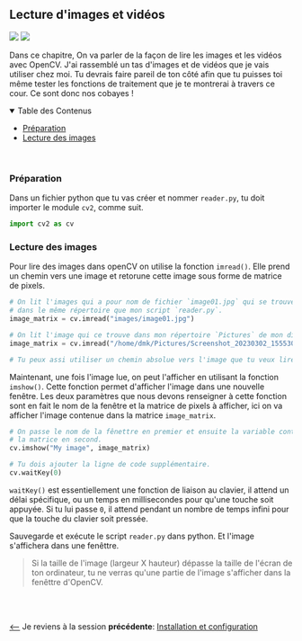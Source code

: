 ## Lecture d'images et vidéos
![](https://img.shields.io/badge/lastest-2023--03--06-success)
![](https://img.shields.io/badge/status-en%20r%C3%A9daction%20-yellow)

Dans ce chapitre, On va parler de la façon de lire les images et les vidéos avec OpenCV. J'ai rassemblé un tas d'images et de vidéos que je vais utiliser chez moi. Tu devrais faire pareil de ton côté afin que tu puisses toi même tester les fonctions de traitement que je te montrerai à travers ce cour. Ce sont donc nos cobayes !<br/>



<details id="table-content" open>
    <summary>Table des Contenus</summary>
    <ul>
        <li><a href="#préparation">Préparation</a></li>
        <li><a href="#lecture-des-images">Lecture des images</a></li>
        <!-- <li><a href="#sous-linux">Sous Linux</a>
            <ul>
                <li><a href="#installation">Installation</a>
                    <ul>
                        <li><a href="#installation-de-python">Installation de python</a></li>
                        <li><a href="#installation-de-virtualenv">Installation de virtualenv</a></li>
                        <li><a href="#installation-des-modules-fondamentaux">Installation des modules fondamentaux</a>
                            <ul>
                                <li><a href="#opencv">OpenCV</a></li>
                            </ul>
                        </li>
                    </ul>
                <li>
            </ul>
        </li> -->
    </ul>

</details>
<br/>

### Préparation
Dans un fichier python que tu vas créer et nommer `reader.py`, tu doit importer le module `cv2`, comme suit.

```python
import cv2 as cv

```

### Lecture des images
Pour lire des images dans openCV on utilise la fonction `imread()`. Elle prend un chemin vers une image et retorune cette image sous forme de matrice de pixels.

```python
# On lit l'images qui a pour nom de fichier `image01.jpg` qui se trouve
# dans le même répertoire que mon script `reader.py`.
image_matrix = cv.imread("images/image01.jpg")

# On lit l'image qui ce trouve dans mon répertoire `Pictures` de mon disque dur.
image_matrix = cv.imread("/home/dmk/Pictures/Screenshot_20230302_155530.png")

# Tu peux assi utiliser un chemin absolue vers l'image que tu veux lire.
```

Maintenant, une fois l'image lue, on peut l'afficher en utilisant la fonction `imshow()`. Cette fonction permet d'afficher l'image dans une nouvelle fenêtre. Les deux paramètres que nous devons renseigner à cette fonction sont en fait le nom de la fenêtre et la matrice de pixels à afficher, ici on va afficher l'image contenue dans la matrice `image_matrix`.

```python
# On passe le nom de la fênettre en premier et ensuite la variable contenant
# la matrice en second.
cv.imshow("My image", image_matrix)

# Tu dois ajouter la ligne de code supplémentaire.
cv.waitKey(0)

```

`waitKey()` est essentiellement une fonction de liaison au clavier, il attend un délai spécifique, ou un temps en millisecondes pour qu'une touche soit appuyée. Si tu lui passe `0`, il attend pendant un nombre de temps infini pour que la touche du clavier soit pressée.

Sauvegarde et exécute le script `reader.py` dans python. Et l'image s'affichera dans une fenêttre.

> Si la taille de l'image (largeur X hauteur) dépasse la taille de l'écran de ton ordinateur, tu ne verras qu'une partie de l'image s'afficher dans la fenêttre d'OpenCV.

<!-- 07:13 -->


<br/>
<br/>

<!-- - Je passe à la session **suivante**: [Installation et configuration](./installation/README.md) -->
[<--](./installation/README.md) Je reviens à la session **précédente**: [Installation et configuration](./installation/README.md)
